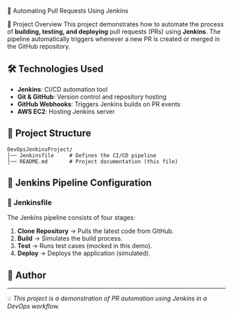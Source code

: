 🚀 Automating Pull Requests Using Jenkins

📌 Project Overview
This project demonstrates how to automate the process of **building, testing, and deploying** pull requests (PRs) using **Jenkins**. The pipeline automatically triggers whenever a new PR is created or merged in the GitHub repository.

## 🛠️ Technologies Used
- **Jenkins**: CI/CD automation tool
- **Git & GitHub**: Version control and repository hosting
- **GitHub Webhooks**: Triggers Jenkins builds on PR events
- **AWS EC2**: Hosting Jenkins server

## 📂 Project Structure
```
DevOpsJenkinsProject/
│── Jenkinsfile     # Defines the CI/CD pipeline
│── README.md       # Project documentation (this file)
```

## 🔧 Jenkins Pipeline Configuration
### 📜 **Jenkinsfile**
The Jenkins pipeline consists of four stages:
1. **Clone Repository** → Pulls the latest code from GitHub.
2. **Build** → Simulates the build process.
3. **Test** → Runs test cases (mocked in this demo).
4. **Deploy** → Deploys the application (simulated).

## 📌 Author


---

💡 *This project is a demonstration of PR automation using Jenkins in a DevOps workflow.*
